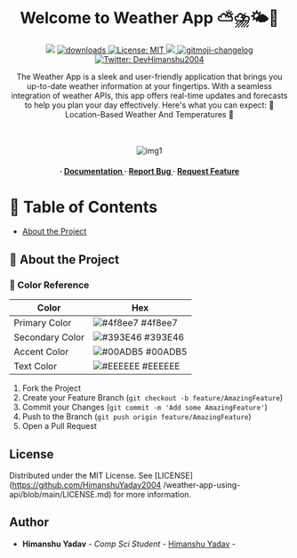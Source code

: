 <h1 align="center">Welcome to Weather App ⛅⛈️🌤️👋</h1>
<p align="center">
  <img src="https://img.shields.io/npm/v/readme-md-generator.svg?orange=blue" />
  <a href="https://www.npmjs.com/package/readme-md-generator">
    <img alt="downloads" src="https://img.shields.io/npm/dm/readme-md-generator.svg?color=blue" target="_blank" />
  </a>
  <a href="https://github.com/kefranabg/readme-md-generator/blob/master/LICENSE">
    <img alt="License: MIT" src="https://img.shields.io/badge/license-MIT-yellow.svg" target="_blank" />
  </a>
  <a href="https://codecov.io/gh/kefranabg/readme-md-generator">
    <img src="https://codecov.io/gh/kefranabg/readme-md-generator/branch/master/graph/badge.svg" />
  </a>
  <a href="https://github.com/frinyvonnick/gitmoji-changelog">
    <img src="https://img.shields.io/badge/changelog-gitmoji-brightgreen.svg" alt="gitmoji-changelog">
  </a>
  <a href="https://twitter.com/DevHimanshu2004">
    <img alt="Twitter: DevHimanshu2004" src="https://img.shields.io/twitter/follow/DevHimanshu2004.svg?style=social" target="_blank" />
  </a>
</p>

  <p align="center">
    The Weather App is a sleek and user-friendly application that brings you up-to-date weather information at your fingertips. With a seamless integration of weather APIs, this app offers real-time updates and forecasts to help you plan your day effectively. Here's what you can expect: 📍 Location-Based Weather And Temperatures 🌄
    <br/>
    <br/>
   <div align='center'>
   <br>
   <img src"https://github.com/HimanshuYadav2004/weather-app-using-api/blob/main/img1 alt="img1">  
  

<h4> <span> · </span> <a href="https://github.com/HimanshuYadav2004/weather-app-using-api/blob/master/README.md"> Documentation </a> <span> · </span> <a href="https://github.com/HimanshuYadav2004/weather-app-using-api/issues"> Report Bug </a> <span> · </span> <a href="https://github.com/HimanshuYadav2004/weather-app-using-api/issues"> Request Feature </a> </h4>


</div>

# :notebook_with_decorative_cover: Table of Contents

- [About the Project](#star2-about-the-project)


## :star2: About the Project

### :art: Color Reference
| Color | Hex |
| --------------- | ---------------------------------------------------------------- |
| Primary Color | ![#4f8ee7](https://via.placeholder.com/10/4f8ee7?text=+) #4f8ee7 |
| Secondary Color | ![#393E46](https://via.placeholder.com/10/393E46?text=+) #393E46 |
| Accent Color | ![#00ADB5](https://via.placeholder.com/10/00ADB5?text=+) #00ADB5 |
| Text Color | ![#EEEEEE](https://via.placeholder.com/10/EEEEEE?text=+) #EEEEEE |

1. Fork the Project
2. Create your Feature Branch (`git checkout -b feature/AmazingFeature`)
3. Commit your Changes (`git commit -m 'Add some AmazingFeature'`)
4. Push to the Branch (`git push origin feature/AmazingFeature`)
5. Open a Pull Request

## License

Distributed under the MIT License. See [LICENSE](https://github.com/HimanshuYadav2004 /weather-app-using-api/blob/main/LICENSE.md) for more information.

## Author

* **Himanshu Yadav** - *Comp Sci Student* - [Himanshu Yadav](https://github.com/HimanshuYadav2004/) - 


